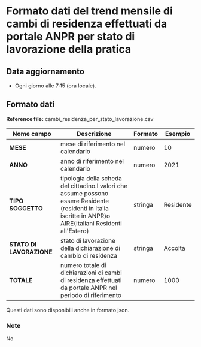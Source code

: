 # Formato dati del trend mensile di cambi di residenza effettuati da portale ANPR per stato di lavorazione della pratica

## Data aggiornamento
- Ogni giorno alle 7:15 (ora locale). 

## Formato dati

**Reference file:** cambi_residenza_per_stato_lavorazione.csv<br>

| Nome campo                  | Descrizione                       | Formato                       | Esempio             |
|-----------------------------|-----------------------------------|-------------------------------|---------------------|
| **MESE**       | mese di riferimento nel calendario              | numero                   | 10       |
| **ANNO**  | anno di riferimento nel calendario  |   numero     |        2021         |
| **TIPO SOGGETTO**      | tipologia della scheda del cittadino.I valori che assume possono essere Residente (residenti in Italia iscritte in ANPR)o AIRE(Italiani Residenti all'Estero)| stringa             | Residente   | 
| **STATO DI LAVORAZIONE**      | stato di lavorazione della dichiarazione di cambio di residenza| stringa    | Accolta   |
| **TOTALE**      | numero totale di dichiarazioni di cambi di residenza effettuati da portale ANPR nel periodo di riferimento| numero             | 1000   |

Questi dati sono disponibili anche in formato json.

### Note
No
